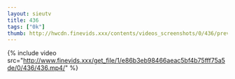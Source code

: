 ```yaml
--- 
layout: sieutv
title: 436
tags: ["0k"]
thumb: http://hwcdn.finevids.xxx/contents/videos_screenshots/0/436/preview.mp4.jpg
---
```

{% include video src="http://www.finevids.xxx/get_file/1/e86b3eb98466aeac5bf4b75fff75a5de/0/436/436.mp4/" %} 
